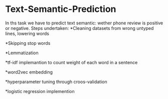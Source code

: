 # Text-Semantic-Prediction
In ths task we have to predict text semantic: wether phone review is positive or negative. 
Steps undertaken:
*Cleaning datasets from wrong untyped lines, lowering words

*Skipping stop words

*Lemmatization

*tf-idf implemantion to count weight of each word in a sentence

*word2vec embedding

*hyperparameter tuning through croos-validation

*logistic regression implemention

